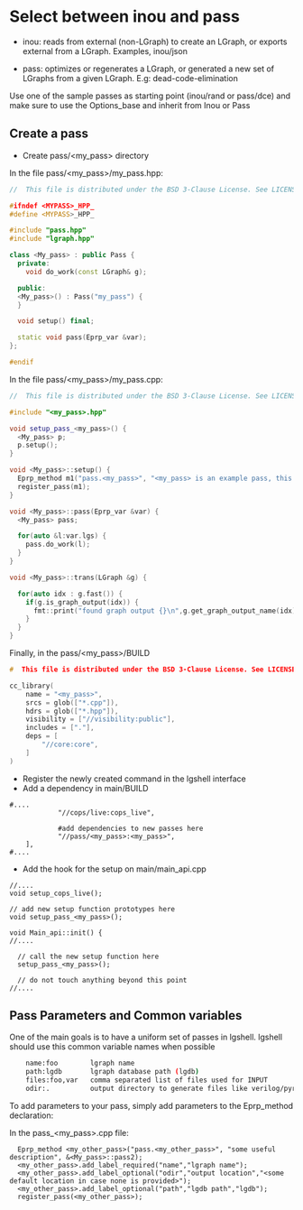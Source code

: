 # Select between inou and pass

  * inou: reads from external (non-LGraph) to create an LGraph, or exports external from a LGraph.
Examples, inou/json

  * pass: optimizes or regenerates a LGraph, or generated a new set of LGraphs from a given LGraph.
E.g: dead-code-elimination

Use one of the sample passes as starting point (inou/rand or pass/dce) and
 make sure to use the Options_base and inherit from Inou or Pass

## Create a pass

  * Create pass/<my\_pass> directory

In the file pass/<my\_pass>/my\_pass.hpp:

```cpp
//  This file is distributed under the BSD 3-Clause License. See LICENSE for details.

#ifndef <MYPASS>_HPP_
#define <MYPASS>_HPP_

#include "pass.hpp"
#include "lgraph.hpp"

class <My_pass> : public Pass {
  private:
    void do_work(const LGraph& g);

  public:
  <My_pass>() : Pass("my_pass") {
  }

  void setup() final;

  static void pass(Eprp_var &var);
};

#endif
```

In the file pass/<my\_pass>/my\_pass.cpp:

```cpp
//  This file is distributed under the BSD 3-Clause License. See LICENSE for details.

#include "<my_pass>.hpp"

void setup_pass_<my_pass>() {
  <My_pass> p;
  p.setup();
}

void <My_pass>::setup() {
  Eprp_method m1("pass.<my_pass>", "<my_pass> is an example pass, this is an example help text", &<My_pass>::pass);
  register_pass(m1);
}

void <My_pass>::pass(Eprp_var &var) {
  <My_pass> pass;

  for(auto &l:var.lgs) {
    pass.do_work(l);
  }
}

void <My_pass>::trans(LGraph &g) {

  for(auto idx : g.fast()) {
    if(g.is_graph_output(idx)) {
      fmt::print("found graph output {}\n",g.get_graph_output_name(idx));
    }
  }
}
```

Finally, in the pass/<my\_pass>/BUILD

```cpp
#  This file is distributed under the BSD 3-Clause License. See LICENSE for details.

cc_library(
    name = "<my_pass>",
    srcs = glob(["*.cpp"]),
    hdrs = glob(["*.hpp"]),
    visibility = ["//visibility:public"],
    includes = ["."],
    deps = [
        "//core:core",
    ]
)
```

  * Register the newly created command in the lgshell interface
  * Add a dependency in main/BUILD

```
#....
            "//cops/live:cops_live",

            #add dependencies to new passes here
            "//pass/<my_pass>:<my_pass>",
    ],
#....

```

  * Add the hook for the setup on main/main\_api.cpp

```
//....
void setup_cops_live();

// add new setup function prototypes here
void setup_pass_<my_pass>();

void Main_api::init() {
//....

  // call the new setup function here
  setup_pass_<my_pass>();

  // do not touch anything beyond this point
//....
```

## Pass Parameters and Common variables

 One of the main goals is to have a uniform set of passes in lgshell. lgshell should use this common
variable names when possible

```bash
    name:foo        lgraph name
    path:lgdb       lgraph database path (lgdb)
    files:foo,var   comma separated list of files used for INPUT
    odir:.          output directory to generate files like verilog/pyrope...
```

To add parameters to your pass, simply add parameters to the Eprp\_method declaration:

In the pass\_<my_pass>.cpp file:

```
  Eprp_method <my_other_pass>("pass.<my_other_pass>", "some useful description", &<My_pass>::pass2);
  <my_other_pass>.add_label_required("name","lgraph name");
  <my_other_pass>.add_label_optional("odir","output location","<some default location in case none is provided>");
  <my_other_pass>.add_label_optional("path","lgdb path","lgdb");
  register_pass(<my_other_pass>);
```
